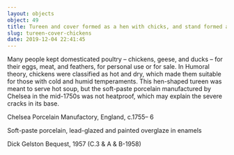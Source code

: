 ```yaml
---
layout: objects
object: 49
title: Tureen and cover formed as a hen with chicks, and stand formed as leaves and flowers
slug: tureen-cover-chickens
date: 2019-12-04 22:41:45
---
```

Many people kept domesticated poultry – chickens, geese, and ducks – for their eggs, meat, and feathers, for personal use or for sale.  In Humoral theory, chickens were classified as hot and dry, which made them suitable for those with cold and humid temperaments.  This hen-shaped tureen was meant to serve hot soup, but the soft-paste porcelain  manufactured by Chelsea in the mid-1750s was not heatproof, which may explain the severe cracks in its base.  

Chelsea Porcelain Manufactory, England, c.1755– 6  

Soft-paste porcelain, lead-glazed and painted overglaze in enamels  

Dick Gelston Bequest, 1957 (C.3 &amp; A &amp; B-1958)
